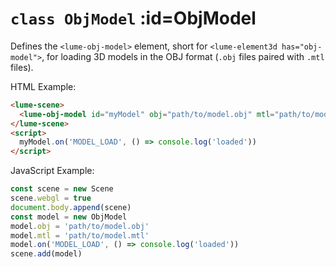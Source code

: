 
# <code>class <b>ObjModel</b></code> :id=ObjModel

Defines the `<lume-obj-model>` element, short for `<lume-element3d
has="obj-model">`, for loading 3D models in the OBJ format (`.obj` files
paired with `.mtl` files).

HTML Example:

```html
<lume-scene>
  <lume-obj-model id="myModel" obj="path/to/model.obj" mtl="path/to/model.mtl"></lume-obj-model>
</lume-scene>
<script>
  myModel.on('MODEL_LOAD', () => console.log('loaded'))
</script>
```

JavaScript Example:

```js
const scene = new Scene
scene.webgl = true
document.body.append(scene)
const model = new ObjModel
model.obj = 'path/to/model.obj'
model.mtl = 'path/to/model.mtl'
model.on('MODEL_LOAD', () => console.log('loaded'))
scene.add(model)
```












        